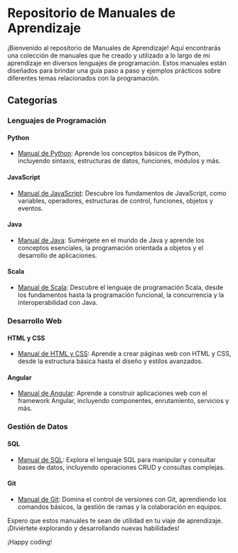 # Repositorio de Manuales de Aprendizaje

¡Bienvenido al repositorio de Manuales de Aprendizaje! Aquí encontrarás una colección de manuales que he creado y utilizado a lo largo de mi aprendizaje en diversos lenguajes de programación. Estos manuales están diseñados para brindar una guía paso a paso y ejemplos prácticos sobre diferentes temas relacionados con la programación.

## Categorías

### Lenguajes de Programación

#### Python

- [Manual de Python](python_manual.md): Aprende los conceptos básicos de Python, incluyendo sintaxis, estructuras de datos, funciones, módulos y más.

#### JavaScript

- [Manual de JavaScript](javascript_manual.md): Descubre los fundamentos de JavaScript, como variables, operadores, estructuras de control, funciones, objetos y eventos.

#### Java

- [Manual de Java](java_manual.md): Sumérgete en el mundo de Java y aprende los conceptos esenciales, la programación orientada a objetos y el desarrollo de aplicaciones.

#### Scala

- [Manual de Scala](scala_manual.md): Descubre el lenguaje de programación Scala, desde los fundamentos hasta la programación funcional, la concurrencia y la interoperabilidad con Java.

### Desarrollo Web

#### HTML y CSS

- [Manual de HTML y CSS](html_css_manual.md): Aprende a crear páginas web con HTML y CSS, desde la estructura básica hasta el diseño y estilos avanzados.

#### Angular

- [Manual de Angular](angular_manual.md): Aprende a construir aplicaciones web con el framework Angular, incluyendo componentes, enrutamiento, servicios y más.

### Gestión de Datos

#### SQL

- [Manual de SQL](sql_manual.md): Explora el lenguaje SQL para manipular y consultar bases de datos, incluyendo operaciones CRUD y consultas complejas.

#### Git

- [Manual de Git](git_manual.md): Domina el control de versiones con Git, aprendiendo los comandos básicos, la gestión de ramas y la colaboración en equipos.

Espero que estos manuales te sean de utilidad en tu viaje de aprendizaje. ¡Diviértete explorando y desarrollando nuevas habilidades!

¡Happy coding!
